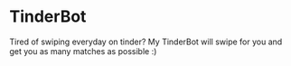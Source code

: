 # TinderBot

Tired of swiping everyday on tinder? My TinderBot will swipe for you and get you as many matches as possible :)

